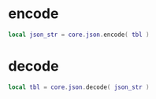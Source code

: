 # encode

```lua
local json_str = core.json.encode( tbl )
```

# decode

```lua
local tbl = core.json.decode( json_str )
```
